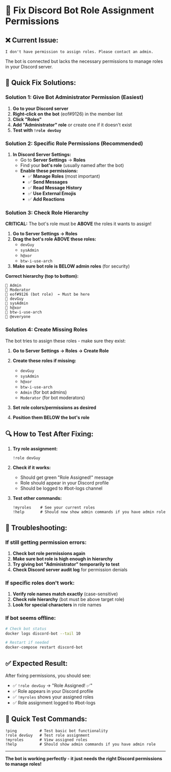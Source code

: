 # 🔧 Fix Discord Bot Role Assignment Permissions

## ❌ Current Issue:
```
I don't have permission to assign roles. Please contact an admin.
```

The bot is connected but lacks the necessary permissions to manage roles in your Discord server.

## 🎯 Quick Fix Solutions:

### **Solution 1: Give Bot Administrator Permission (Easiest)**

1. **Go to your Discord server**
2. **Right-click on the bot** (eof#9126) in the member list
3. **Click "Roles"**
4. **Add "Administrator" role** or create one if it doesn't exist
5. **Test with `!role devGuy`**

### **Solution 2: Specific Role Permissions (Recommended)**

1. **In Discord Server Settings:**
   - Go to **Server Settings** → **Roles**
   - Find your **bot's role** (usually named after the bot)
   - **Enable these permissions:**
     - ✅ **Manage Roles** (most important)
     - ✅ **Send Messages**
     - ✅ **Read Message History** 
     - ✅ **Use External Emojis**
     - ✅ **Add Reactions**

### **Solution 3: Check Role Hierarchy**

**CRITICAL:** The bot's role must be **ABOVE** the roles it wants to assign!

1. **Go to Server Settings → Roles**
2. **Drag the bot's role ABOVE these roles:**
   - `devGuy`
   - `sysAdmin`
   - `h@xor`
   - `btw-i-use-arch`
3. **Make sure bot role is BELOW admin roles** (for security)

**Correct hierarchy (top to bottom):**
```
👑 Admin
👑 Moderator
🤖 eof#9126 (bot role)  ← Must be here
👥 devGuy
👥 sysAdmin  
👥 h@xor
👥 btw-i-use-arch
👥 @everyone
```

### **Solution 4: Create Missing Roles**

The bot tries to assign these roles - make sure they exist:

1. **Go to Server Settings → Roles → Create Role**
2. **Create these roles if missing:**
   - `devGuy` 
   - `sysAdmin`
   - `h@xor` 
   - `btw-i-use-arch`
   - `Admin` (for bot admins)
   - `Moderator` (for bot moderators)

3. **Set role colors/permissions as desired**
4. **Position them BELOW the bot's role**

## 🔍 **How to Test After Fixing:**

1. **Try role assignment:**
   ```
   !role devGuy
   ```

2. **Check if it works:**
   - Should get green "Role Assigned!" message
   - Role should appear in your Discord profile
   - Should be logged to #bot-logs channel

3. **Test other commands:**
   ```
   !myroles    # See your current roles
   !help       # Should now show admin commands if you have admin role
   ```

## 🚨 **Troubleshooting:**

### **If still getting permission errors:**

1. **Check bot role permissions again**
2. **Make sure bot role is high enough in hierarchy**
3. **Try giving bot "Administrator" temporarily to test**
4. **Check Discord server audit log** for permission denials

### **If specific roles don't work:**

1. **Verify role names match exactly** (case-sensitive)
2. **Check role hierarchy** (bot must be above target role)
3. **Look for special characters** in role names

### **If bot seems offline:**
```bash
# Check bot status
docker logs discord-bot --tail 10

# Restart if needed  
docker-compose restart discord-bot
```

## ✅ **Expected Result:**

After fixing permissions, you should see:
- ✅ `!role devGuy` → "Role Assigned! ✅"
- ✅ Role appears in your Discord profile
- ✅ `!myroles` shows your assigned roles
- ✅ Role assignment logged to #bot-logs

## 🎯 **Quick Test Commands:**

```
!ping          # Test basic bot functionality
!role devGuy   # Test role assignment  
!myroles       # View assigned roles
!help          # Should show admin commands if you have admin role
```

---

**The bot is working perfectly - it just needs the right Discord permissions to manage roles!**
